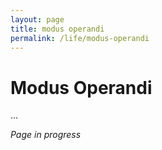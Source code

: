```yaml
---
layout: page
title: modus operandi
permalink: /life/modus-operandi
---
```


<h1>Modus Operandi</h1>

...

<i>Page in progress</i>

<style>
  .wrapper {
    max-width: 58em;
  }
</style>